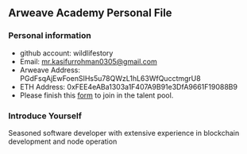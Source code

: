 ## Arweave Academy Personal File

### Personal information

- github account: wildlifestory
- Email: mr.kasifurrohman0305@gmail.com
- Arweave Address: PGdFsqAjEwFoenSIHs5u78QWzL1hL63WfQucctmgrU8
- ETH Address: 0xFEE4eABa1303a1F407A9B91e3DfA9661F19088B9
- Please finish this [form](https://docs.google.com/forms/d/e/1FAIpQLSfWA5fIIcBgmRppm3jNz5vmf9Mai_QMVil-2pO4r7YKn_Zhtw/viewform?usp=sf_link) to join in the talent pool.

### Introduce Yourself
Seasoned software developer with extensive experience in blockchain development and node operation
